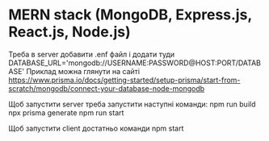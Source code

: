 # MERN stack (MongoDB, Express.js, React.js, Node.js)
Треба в server добавити .enf файл і додати туди DATABASE_URL='mongodb://USERNAME:PASSWORD@HOST:PORT/DATABASE'
Приклад можна глянути на сайті https://www.prisma.io/docs/getting-started/setup-prisma/start-from-scratch/mongodb/connect-your-database-node-mongodb

Щоб запустити server треба запустити наступні команди:
  npm run build
  npx prisma generate
  npm run start

Щоб запустити client достатньо команди npm start
